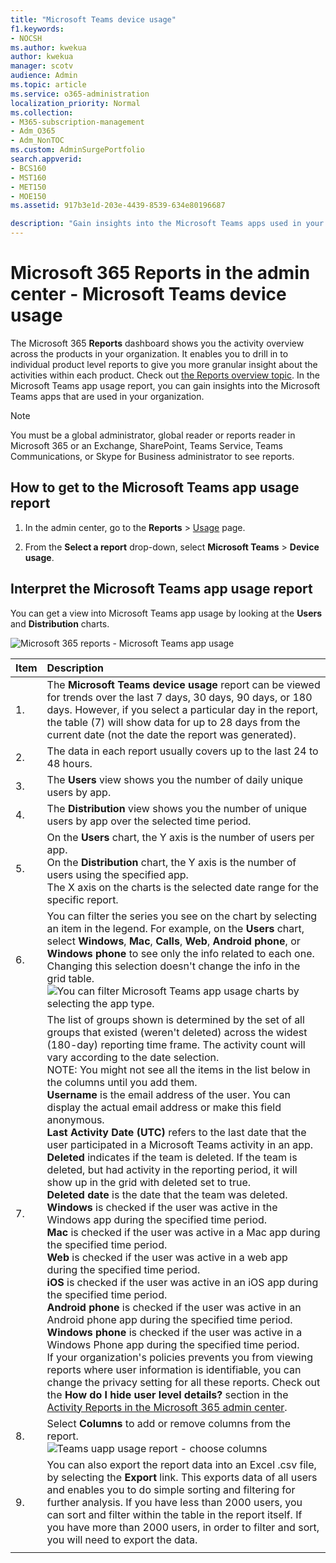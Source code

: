 ```yaml
---
title: "Microsoft Teams device usage"
f1.keywords:
- NOCSH
ms.author: kwekua
author: kwekua
manager: scotv
audience: Admin
ms.topic: article
ms.service: o365-administration
localization_priority: Normal
ms.collection: 
- M365-subscription-management
- Adm_O365
- Adm_NonTOC
ms.custom: AdminSurgePortfolio
search.appverid:
- BCS160
- MST160
- MET150
- MOE150
ms.assetid: 917b3e1d-203e-4439-8539-634e80196687

description: "Gain insights into the Microsoft Teams apps used in your organization by getting the Microsoft Teams app usage report from Microsoft 365 Reports."
---
```


# Microsoft 365 Reports in the admin center - Microsoft Teams device usage

The Microsoft 365 **Reports** dashboard shows you the activity overview across the products in your organization. It enables you to drill in to individual product level reports to give you more granular insight about the activities within each product. Check out [the Reports overview topic](activity-reports.md). In the Microsoft Teams app usage report, you can gain insights into the Microsoft Teams apps that are used in your organization.
  
> [!NOTE]
> You must be a global administrator, global reader or reports reader in Microsoft 365 or an Exchange, SharePoint, Teams Service, Teams Communications, or Skype for Business administrator to see reports.  
 
## How to get to the Microsoft Teams app usage report

1. In the admin center, go to the **Reports** \> <a href="https://go.microsoft.com/fwlink/p/?linkid=2074756" target="_blank">Usage</a> page.

    
2. From the **Select a report** drop-down, select  **Microsoft Teams** \> **Device usage**.
  
## Interpret the Microsoft Teams app usage report

You can get a view into Microsoft Teams app usage by looking at the **Users** and **Distribution** charts. 
  
![Microsoft 365 reports - Microsoft Teams app usage](../../media/de35c4de-76b4-4109-a806-66774665499b.png)
  
|Item|Description|
|:-----|:-----|
|1.  <br/> |The **Microsoft Teams device usage** report can be viewed for trends over the last 7 days, 30 days, 90 days, or 180 days. However, if you select a particular day in the report, the table (7) will show data for up to 28 days from the current date (not the date the report was generated).  <br/> |
|2.  <br/> |The data in each report usually covers up to the last 24 to 48 hours.  <br/> |
|3.  <br/> |The **Users** view shows you the number of daily unique users by app.  <br/> |
|4.  <br/> |The **Distribution** view shows you the number of unique users by app over the selected time period.  <br/> |
|5.  <br/> | On the **Users** chart, the Y axis is the number of users per app.  <br/>  On the **Distribution** chart, the Y axis is the number of users using the specified app.  <br/>  The X axis on the charts is the selected date range for the specific report.  <br/> |
|6.  <br/> |You can filter the series you see on the chart by selecting an item in the legend. For example, on the **Users** chart, select **Windows**, **Mac**, **Calls**, **Web**, **Android phone**, or **Windows phone** to see only the info related to each one. Changing this selection doesn't change the info in the grid table.  <br/> ![You can filter Microsoft Teams app usage charts by selecting the app type.](../../media/64ee1cb1-ca80-4964-8234-7fc671135c3d.png)|
|7.  <br/> | The list of groups shown is determined by the set of all groups that existed (weren't deleted) across the widest (180-day) reporting time frame. The activity count will vary according to the date selection.  <br/> NOTE: You might not see all the items in the list below in the columns until you add them.<br/> **Username** is the email address of the user. You can display the actual email address or make this field anonymous.  <br/> **Last Activity Date (UTC)** refers to the last date that the user participated in a Microsoft Teams activity in an app.  <br/> **Deleted** indicates if the team is deleted. If the team is deleted, but had activity in the reporting period, it will show up in the grid with deleted set to true.  <br/> **Deleted date** is the date that the team was deleted.  <br/> **Windows** is checked if the user was active in the Windows app during the specified time period.  <br/> **Mac** is checked if the user was active in a Mac app during the specified time period.  <br/> **Web** is checked if the user was active in a web app during the specified time period.  <br/> **iOS** is checked if the user was active in an iOS app during the specified time period.  <br/> **Android phone** is checked if the user was active in an Android phone app during the specified time period.  <br/> **Windows phone** is checked if the user was active in a Windows Phone app during the specified time period.  <br/>  If your organization's policies prevents you from viewing reports where user information is identifiable, you can change the privacy setting for all these reports. Check out the **How do I hide user level details?** section in the [Activity Reports in the Microsoft 365 admin center](activity-reports.md).  <br/> |
|8.  <br/> |Select **Columns** to add or remove columns from the report.  <br/> ![Teams uapp usage report - choose columns](../../media/333f3077-696d-4829-b0a7-1046b3822222.png)|
|9.  <br/> |You can also export the report data into an Excel .csv file, by selecting the **Export** link. This exports data of all users and enables you to do simple sorting and filtering for further analysis. If you have less than 2000 users, you can sort and filter within the table in the report itself. If you have more than 2000 users, in order to filter and sort, you will need to export the data.  <br/> |
|||
   
  

